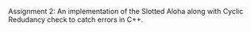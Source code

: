 Assignment 2: An implementation of the Slotted Aloha along with Cyclic Redudancy check to catch errors in C++.
